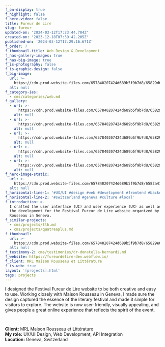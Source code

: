 ```yaml
---
f_on-display: true
f_highlight: false
f_hero-video: false
title: Fureur de Lire
slug: fureur
updated-on: '2024-03-12T17:23:44.704Z'
created-on: '2023-12-18T07:39:42.205Z'
published-on: '2024-03-12T17:29:16.671Z'
f_order: 7
f_thumbnail-title: Web Design & Development
f_has-gallery-images: true
f_has-big-image: true
f_is-photography: false
f_is-graphic-design: false
f_big-image:
  url: >-
    https://cdn.prod.website-files.com/657840207424d689b5f9b7d8/65829d62348e5c81ca4869fd_fureur-03.webp
  alt: null
f_category-ies:
  - cms/categories/web.md
f_gallery:
  - url: >-
      https://cdn.prod.website-files.com/657840207424d689b5f9b7d8/65829d623c2687b35a6a2013_fureur-02.webp
    alt: null
  - url: >-
      https://cdn.prod.website-files.com/657840207424d689b5f9b7d8/65829d62348e5c81ca4869fd_fureur-03.webp
    alt: null
  - url: >-
      https://cdn.prod.website-files.com/657840207424d689b5f9b7d8/65829d622e88def35a5bfb67_fureur-04.webp
    alt: null
  - url: >-
      https://cdn.prod.website-files.com/657840207424d689b5f9b7d8/65829d62da9a589612462e2a_fureur-05.webp
    alt: null
  - url: >-
      https://cdn.prod.website-files.com/657840207424d689b5f9b7d8/65829d637316609209ac16f2_fureur-01.webp
    alt: null
f_hero-image-static:
  url: >-
    https://cdn.prod.website-files.com/657840207424d689b5f9b7d8/6582a4165f786667d7382d5e_hero.webp
  alt: null
f_horizontal-line-1: '#UX/UI #design #web #development #frontend #backend'
f_horizontal-line-2: '#switzerland #geneva #culture #local'
f_introduction: >-
  I crafted the user interface (UI) and user experience (UX) as well as assured
  the development for the Festival Fureur de Lire website organized by Maison
  Rousseau in Geneva.
f_similar-projects:
  - cms/projects/tlh.md
  - cms/projects/quatreaplus.md
f_thumbnail:
  url: >-
    https://cdn.prod.website-files.com/657840207424d689b5f9b7d8/65829e0d3c2687b35a6a9736_thumbnail.webp
  alt: null
f_testimony-2: cms/testimonies/dr-donatella-bernardi.md
f_website: https://fureurdelire-dev.webflow.io/
f_client: MRL Maison Rousseau et Littérature
f_is-web: true
layout: '[projects].html'
tags: projects
---
```


I designed the Festival Fureur de Lire website to be both creative and easy to use. Working closely with Maison Rousseau in Geneva, I made sure the design captured the essence of the literary festival and made it simple for visitors to explore. The website is now user-friendly, visually appealing, and gives people a great online experience that reflects the spirit of the event.

‍

**Client:** MRL Maison Rousseau et Littérature  
**My role:** UX/UI Design, Web Development, API Integration  
**Location:** Geneva, Switzerland
